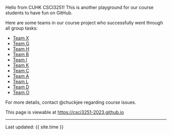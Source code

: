 Hello from CUHK CSCI3251! This is another playground for our course students to have fun on GitHub.

Here are some teams in our course project who successfully went through all group tasks:

*  [Team X](https://csci3251-2023.github.io/project-team-x/)
*  [Team G](https://csci3251-2023.github.io/project-team-g/)
*  [Team H](https://csci3251-2023.github.io/project-team-h/)
*  [Team B](https://csci3251-2023.github.io/project-team-b/)
*  [Team I](https://csci3251-2023.github.io/project-team-i/)
*  [Team K](https://csci3251-2023.github.io/project-team-k/)
*  [Team C](https://csci3251-2023.github.io/project-team-c/)
*  [Team A](https://csci3251-2023.github.io/project-team-a/)
*  [Team L](https://csci3251-2023.github.io/project-team-l/)
*  [Team D](https://csci3251-2023.github.io/project-team-d/)
*  [Team O](https://csci3251-2023.github.io/project-team-o/)

For more details, contact @chuckjee regarding course issues.

This page is viewable at https://csci3251-2023.github.io

---
Last updated: {{ site.time }}
